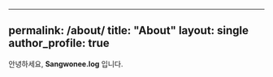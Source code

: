 <!-- _pages/about.md -->
---
permalink: /about/
title: "About"
layout: single
author_profile: true
---

안녕하세요, **Sangwonee.log** 입니다.  

